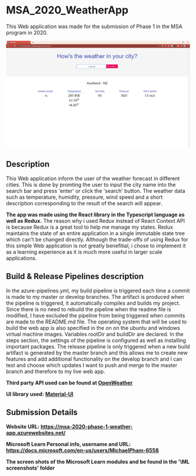 # MSA_2020_WeatherApp
This Web application was made for the submission of Phase 1 in the MSA program in 2020.

![](images/UI.PNG)

## Description
This Web application inform the user of the weather forecast in different cities. This is done by promting the user to input the city name into the search bar and press 'enter' or click the 'search' button. The weather data such as temperature, humidity, pressure, wind speed and a short description corresponding to the result of the search will appear. 

**The app was made using the React library in the Typescript language as well as Redux.** 
The reason why i used Redux instead of React Context API is because Redux is a great tool to help me manage my states.
Redux maintains the state of an entire application in a single immutable state tree which can't be changed directly. Although the trade-offs of using Redux for this simple Web application is not greatly benefitial, i chose to implement it as a learning experience as it is much more useful in larger scale applications. 

## Build & Release Pipelines description
In the azure-pipelines.yml, my build pipeline is triggered each time a commit is made to my master or develop branches. The artifact is produced when the pipeline is triggered, it automatically compiles and builds my project. Since there is no need to rebuild the pipeline when the readme file is modified, I have excluded the pipeline from being triggered when commits are made to the README.md file. The operating system that will be used to build the web app is also specified in the on on the ubuntu and windows virtual machine images. Variables rootDir and buildDir are declared. In the steps section, the settings of the pipeline is configured as well as installing important packages. The release pipeline is only triggered when a new build artifact is generated by the master branch and this allows me to create new features and add additional functionality on the develop branch and I can test and choose which updates I want to push and merge to the master branch and therefore to my live web app.


**Third party API used can be found at [OpenWeather](https://openweathermap.org/current)**

**UI library used:** **[Material-UI](https://material-ui.com/)**

## Submission Details

**Website URL: https://msa-2020-phase-1-weather-app.azurewebsites.net/**

**Microsoft Learn Personal info, username and URL: https://docs.microsoft.com/en-us/users/MichaelPham-6558**

**The screen shots of the Microsoft Learn modules and be found in the '\ML screenshots\' folder** 



